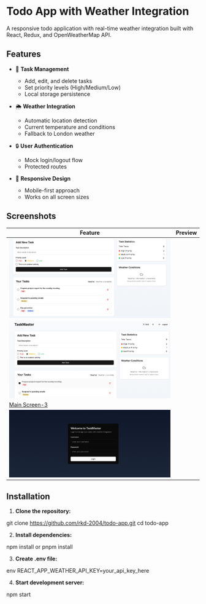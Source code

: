 # Todo App with Weather Integration
A responsive todo application with real-time weather integration built with React, Redux, and OpenWeatherMap API.

## Features

- 📝 **Task Management**
  - Add, edit, and delete tasks
  - Set priority levels (High/Medium/Low)
  - Local storage persistence

- 🌦️ **Weather Integration**
  - Automatic location detection
  - Current temperature and conditions
  - Fallback to London weather

- 🔒 **User Authentication**
  - Mock login/logout flow
  - Protected routes

- 📱 **Responsive Design**
  - Mobile-first approach
  - Works on all screen sizes

## Screenshots

| Feature | Preview |
|---------|---------|
 ![Main Screen-1](./images/ss1.png) |
![Main Screen-1](./images/ss2.png) |
[Main Screen-3](./images/ss3.png) |
 ![Login](./images/ss4.png) |

## Installation

1. **Clone the repository:**

git clone https://github.com/rkd-2004/todo-app.git
cd todo-app

2. **Install dependencies:**


npm install
or
pnpm install

3. **Create .env file:**

env
REACT_APP_WEATHER_API_KEY=your_api_key_here

4. **Start development server:**

npm start
